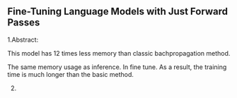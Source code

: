 ## Fine-Tuning Language Models with Just Forward Passes

1.Abstract:

This model has 12 times less memory than classic bachpropagation method.

The same memory usage as inference. In fine tune. As a result, the training time is much longer than the basic method.


2.
